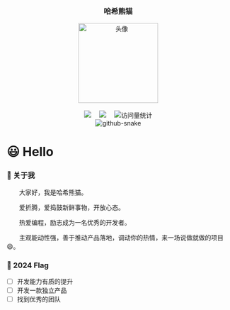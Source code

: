
<div align="center">

  <h3>哈希熊猫</h3>
  <picture>
    <img src="https://cdn.jsdelivr.net/gh/hash-panda/hash-panda/assets/images/person.png" height="180" alt="头像" />
  </picture>

  <div>&nbsp;</div>

  <!-- 个人信息 -->
  <div>
    <a href="https://blog.geekdao.info/"><img src="https://img.shields.io/badge/Blog-博客-blue" /></a>&emsp;
    <a href="https://geekdao.info"><img src="https://img.shields.io/badge/Website-网站-blue" /></a>&emsp;
    <!-- 访问量统计徽标 -->
    <img src="https://komarev.com/ghpvc/?username=hash-panda&label=View&color=41c463" alt="访问量统计" />
  </div>
    <!-- 贪吃蛇贡献图 -->
  <picture>
    <source media="(prefers-color-scheme: dark)" srcset="https://cdn.jsdelivr.net/gh/hash-panda/hash-panda/profile-snake-contrib/github-contribution-grid-snake-dark.svg" />
    <source media="(prefers-color-scheme: light)" srcset="https://cdn.jsdelivr.net/gh/hash-panda/hash-panda/profile-snake-contrib/github-contribution-grid-snake.svg" />
    <img alt="github-snake" src="https://cdn.jsdelivr.net/gh/hash-panda/hash-panda/profile-snake-contrib/github-contribution-grid-snake-dark.svg" />
  </picture>
</div>

# 😃 Hello

### 👊 关于我

<p>&emsp;&emsp;大家好，我是哈希熊猫。</p>
<p>&emsp;&emsp;爱折腾，爱捣鼓新鲜事物，开放心态。</p>
<p>&emsp;&emsp;热爱编程，励志成为一名优秀的开发者。</p>
<p>&emsp;&emsp;主观能动性强，善于推动产品落地，调动你的热情，来一场说做就做的项目😄。</p>

<!-- ### 🌟 最近关心

<p>&emsp;&emsp;探索 AI 的世界，程序员还能干什么。</p>
<p>&emsp;&emsp;探索去中心化的世界，积极拥抱新事物。</p> -->

### 👀 2024 Flag
  - [ ] 开发能力有质的提升
  - [ ] 开发一款独立产品
  - [ ] 找到优秀的团队

<!-- <div align="center">
  <picture>
    <img src="https://cdn.jsdelivr.net/gh/hash-panda/hash-panda/metrics/base.svg" height="100%" alt="github 活动记录" />
  </picture>
</div> -->
